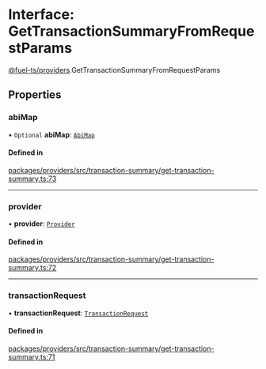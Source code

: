 # Interface: GetTransactionSummaryFromRequestParams

[@fuel-ts/providers](/api/Providers/index.md).GetTransactionSummaryFromRequestParams

## Properties

### abiMap

• `Optional` **abiMap**: [`AbiMap`](/api/Providers/index.md#abimap)

#### Defined in

[packages/providers/src/transaction-summary/get-transaction-summary.ts:73](https://github.com/FuelLabs/fuels-ts/blob/d63b2d0f/packages/providers/src/transaction-summary/get-transaction-summary.ts#L73)

___

### provider

• **provider**: [`Provider`](/api/Providers/Provider.md)

#### Defined in

[packages/providers/src/transaction-summary/get-transaction-summary.ts:72](https://github.com/FuelLabs/fuels-ts/blob/d63b2d0f/packages/providers/src/transaction-summary/get-transaction-summary.ts#L72)

___

### transactionRequest

• **transactionRequest**: [`TransactionRequest`](/api/Providers/index.md#transactionrequest)

#### Defined in

[packages/providers/src/transaction-summary/get-transaction-summary.ts:71](https://github.com/FuelLabs/fuels-ts/blob/d63b2d0f/packages/providers/src/transaction-summary/get-transaction-summary.ts#L71)
